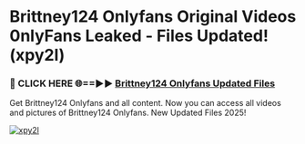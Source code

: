 # Brittney124 Onlyfans Original Videos 0nlyFans Leaked - Files Updated! (xpy2l)

<h3>🔴 CLICK HERE 🌐==►► <a href="https://tinyurl.com/ehrbuxhb" rel="nofollow">Brittney124 Onlyfans Updated Files</a></h3>

Get Brittney124 Onlyfans and all content. Now you can access all videos and pictures of Brittney124 Onlyfans. New Updated Files 2025!

[![xpy2l](https://i.imgur.com/lVYEuWS.gif)](https://tinyurl.com/ehrbuxhb)

